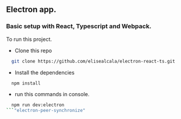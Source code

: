 ## Electron app.
### Basic setup with React, Typescript and Webpack.

To run this project.

- Clone this repo

```bash
  git clone https://github.com/elisealcala/electron-react-ts.git
```

- Install the dependencies

```bash
  npm install
```

- run this commands in  console.


```bash
  npm run dev:electron
```"electron-peer-synchronize" 
